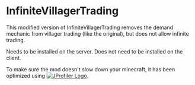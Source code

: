 # InfiniteVillagerTrading

This modified version of InfiniteVillagerTrading removes the demand mechanic from villager trading (like the original), but does not allow infinite trading.

 

Needs to be installed on the server. Does not need to be installed on the client.


To make sure the mod doesn't slow down your minecraft, 
it has been optimized using
 [![JProfiler Logo](https://www.ej-technologies.com/images/product_banners/jprofiler_small.png "Logo")](https://www.ej-technologies.com/products/jprofiler/overview.html).
